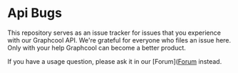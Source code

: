 # Api Bugs

This repository serves as an issue tracker for issues that you experience with our Graphcool API.
We're grateful for everyone who files an issue here.
Only with your help Graphcool can become a better product.

If you have a usage question, please ask it in our [Forum]([Forum](https://www.graph.cool/forum/) instead.
